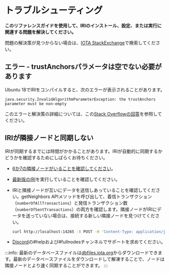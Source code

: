 # トラブルシューティング
<!-- # Troubleshooting -->

**このリファレンスガイドを使用して、IRIのインストール、設定、または実行に関連する問題を解決してください。**
<!-- **Use this reference guide to resolve issues related to installing, configuring, or running the IRI.** -->

問題の解決策が見つからない場合は、[IOTA StackExchange](https://iota.stackexchange.com/)で検索してください。
<!-- If you can't find the solution to your issue, search the [IOTA StackExchange](https://iota.stackexchange.com/). -->

## エラー - trustAnchorsパラメータは空でない必要があります
<!-- ## Error - trustAnchors parameter must be non-empty -->

Ubuntu 18でIRIをコンパイルすると、次のエラーが表示されることがあります。
<!-- When you compile the IRI on Ubuntu 18, you may see the following error: -->
```
java.security.InvalidAlgorithmParameterException: the trustAnchors parameter must be non-empty
```

このエラーと解決策の詳細については、この[Stack Overflowの回答](https://stackoverflow.com/questions/6784463/error-trustanchors-parameter-must-be-non-empty)を参照してください。
<!-- See some details about this error and the solution in this [Stack Overflow answer](https://stackoverflow.com/questions/6784463/error-trustanchors-parameter-must-be-non-empty). -->

## IRIが隣接ノードと同期しない
<!-- ## The IRI won't synchronize with its neighbors -->

IRIが同期するまでには時間がかかることがあります。IRIが自動的に同期するかどうかを確認するためにしばらくお待ちください。
<!-- It may take some time for the IRI to synchronize. Wait a while to see if the IRI synchronizes by itself. -->

- [6か7の隣接ノードがいることを確認してください](../how-to-guides/find-neighbor-iri-nodes.md)。
<!-- - [Make sure that you have 6 or 7 neighbors](../how-to-guides/find-neighbor-iri-nodes.md) -->

- [最新版のIRI](https://github.com/iotaledger/iri/releases)を実行していることを確認してください。
<!-- - Make sure that you're running the [latest version of the IRI](https://github.com/iotaledger/iri/releases) -->

- IRIと隣接ノードが互いにデータを送信しあっていることを確認してください。getNeighbors APIメソッドを呼び出して、着信トランザクション（`numberOfAllTransactions`）と発信トランザクション数（`numberOfSentTransactions`）の両方を確認します。隣接ノードがIRIにデータを送っていない場合は、接続する新しい隣接ノードを見つけてください。
  <!-- - Make sure that the IRI and its neighbors are sending data among each other. Call the getNeighbors API method to see both the incoming transactions (`numberOfAllTransactions`) and the number of outgoing transactions (`numberOfSentTransactions`). If your neighbors aren't sending you data, find new neighbors to connect to. -->

    ```bash
    curl http://localhost:14265 -X POST -H 'Content-Type: application/json' -H 'X-IOTA-API-Version: 1' -d '{"command": "getNeighbors"}'
    ```

- [Discord](https://discord.iota.org)の#helpおよび#fullnodesチャンネルでサポートを求めてください。
<!-- - Ask for more support on [Discord](https://discord.iota.org) in our #help and #fullnodes channels -->

:::info:
最新のデータベースファイルは[dbfiles.iota.org](https://dbfiles.iota.org/?prefix=)からダウンロードできます。最新のデータベースファイルをダウンロードして解凍することで、ノードは隣接ノードとより速く同期することができます。
:::
<!-- :::info: -->
<!-- You can download the latest database files from [dbfiles.iota.org](https://dbfiles.iota.org/?prefix=). -->
<!-- By downloading and extracting the latest database files, your node can synchronize faster with its neighbors. -->
<!-- ::: -->
